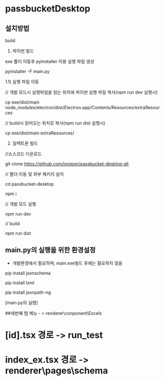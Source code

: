 # passbucketDesktop

## 설치방법
build
1) 파이썬 빌드


exe   폴더 이동후 pyinstaller 이용 실행 파일 생성

pyinstaller -F main.py

1.1) 실행 파일 이동

// 개발 모드시 실행파일을 읽는 위치에 파이썬 실행 파일 복사(npm run dev 실행시)

cp exe/dist/main node_modules/electron/dist/Electron.app/Contents/Resources/extraResources

// build시 읽어오는 위치로 복사(npm run dist 실행시)

cp exe/dist/main extraResources/

2) 일렉트론 빌드

//소스코드 다운로드

git clone https://github.com/inojeon/passbucket-desktop.git

// 폴더 이동 및 외부 패키지 설치

cd passbucket-desktop

npm i

// 개발 모드 실행

npm run dev


// build

npm run dist 


## main.py의 실행을 위한 환경설정

* 개발환경에서 필요하며, main.exe빌드 후에는 필요하지 않음

pip install jsonschema

pip install lxml

pip install jsonpath-ng

[main.py의 실행]







##세번째 탭 메뉴 - > renderer\conponent\Excels
  # [id].tsx 경로 -> run_test
   # index_ex.tsx 경로 -> renderer\pages\schema
